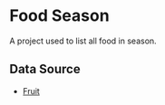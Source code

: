 # Food Season

A project used to list all food in season.

## Data Source

- [Fruit](https://ezgo.coa.gov.tw/Fruit/TW/Season_Fruits_All)
